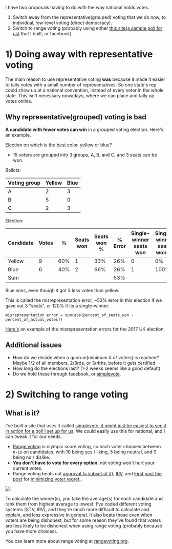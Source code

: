 I have two proposals having to do with the way national holds votes. 

1. Switch away from the representative(grouped) voting that we do now, to individual, low-level voting (direct democracy).
2. Switch to range voting (probably using either [this site(a sample poll for us)](https://simplevote.ml/#/poll/QL5) that I built, or facebook).

# 1) Doing away with representative voting

The main reason to use representative voting **was** because it made it easier to tally votes with a small number of representatives. So one state's rep could show up at a national convention, instead of every voter in the whole state. This isn't necessary nowadays, where we can place and tally up votes online. 

## Why representative(grouped) voting is bad

**A candidate with fewer votes can win** in a grouped voting election. Here's an example. 

Election on which is the best color, yellow or blue?

- 15 voters are grouped into 3 groups, A, B, and C, and 3 seats can be won. 

Ballots: 

| Voting group | Yellow | Blue |
| ------------ | ------ | ---- |
| A            | 2      | 3    |
| B            | 5      | 0    |
| C            | 2      | 3    |

Election:

| Candidate | Votes | %    | Seats won | Seats won % | % Error | Single-winner seats won | Single-winner seats won % | % Error |
| --------- | ----- | ---- | --------- | ----------- | ------- | ----------------------- | ------------------------- | ------- |
| Yellow    | 9     | 60%  | 1         | 33%         | 26%     | 0                       | 0%                        | 60%     |
| Blue      | 6     | 40%  | 2         | 66%         | 26%     | 1                       | 100%                      | 60%     |
| Sum       |       |      |           |             | 53%     |                         |                           | 120%    |

Blue wins, even though it got 3 less votes than yellow.

This is called the misrepresentation error, ~53% error in this election if we gave out 3 "seats", or 120% if its a single-winner. 

`misrepresentation error = sum(abs(percent_of_seats_won - percent_of_actual_votes))`

[Here's](https://docs.google.com/spreadsheets/d/1u8EAJWnNGhmOj1CaJyAL_XVXY6vqPGkb7E3Go3ZEoSA/edit#gid=0) an example of the misrepresentation errors for the 2017 UK election.

## Additional issues

- How do we decide when a quorum(minimum # of voters) is reached? Maybe 1/2 of all members, 2/3rds, or 3/4ths, before it gets certified. 
- How long do the elections last? (1-2 weeks seems like a good default)
- Do we hold these through facebook, or [simplevote](https://simplevote.ml). 

# 2) Switching to range voting

## What is it?

I've built a site that uses it called [simplevote, it might just be easiest to see it in action for a poll I set up for us](https://simplevote.ml/#/poll/QL5). We could easily use this for national, and I can tweak it for our needs. 

- [Range voting](http://rangevoting.org/UniqBest.html) is olympic score voting, so each voter chooses between `0-10` on candidates, with 10 being yes / liking, 5 being neutral, and 0 being no / dislike. 
- **You don't have to vote for every option**, not voting won't hurt your current votes.
- Range voting beats out [approval (a subset of it)](http://rangevoting.org/AppExec.html), [IRV](http://rangevoting.org/rangeVirv.html), and [First past the post](http://rangevoting.org/Plurality.html) for [minimizing voter regret.](http://rangevoting.org/UniqBest.html).  

![](https://miracleon32ndstreet.files.wordpress.com/2010/12/image12.png)

To calculate the winner(s), you take the average(s) for each candidate and rank them from highest average to lowest. I've coded different voting systems (STV, IRV), and they're much more difficult to calculate and explain, and less expressive in general. It also beats those even when voters are being dishonest, but for some reason they've found that voters are less likely to be dishonest when using range voting (probably because you have more choices). 

You can learn more about range voting at [rangevoting.org](http://rangevoting.org/).

